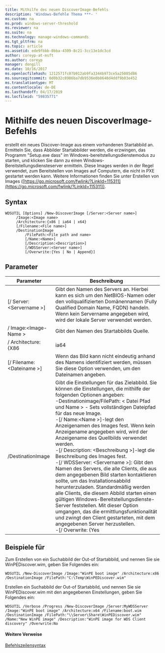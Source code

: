 ```yaml
---
title: Mithilfe des neuen DiscoverImage-Befehls
description: 'Windows-Befehle Thema ***- '
ms.custom: na
ms.prod: windows-server-threshold
ms.reviewer: na
ms.suite: na
ms.technology: manage-windows-commands
ms.tgt_pltfrm: na
ms.topic: article
ms.assetid: ede9fbbb-0bba-4309-8c21-3cc13e1dc3cd
author: coreyp-at-msft
ms.author: coreyp
manager: dongill
ms.date: 10/16/2017
ms.openlocfilehash: 1212571fc07b912ab9fa3344b973ce5a25085d86
ms.sourcegitcommit: 0d0b32c8986ba7db9536e0b8648d4ddf9b03e452
ms.translationtype: MT
ms.contentlocale: de-DE
ms.lasthandoff: 04/17/2019
ms.locfileid: "59835771"
---
```

# <a name="using-the-new-discoverimage-command"></a>Mithilfe des neuen DiscoverImage-Befehls



erstellt ein neues Discover-Image aus einem vorhandenen Startabbild an. Ermitteln Sie, dass Abbilder Startabbilder werden, die erzwingen, das Programm "Setup.exe dass" im Windows-bereitstellungsdienstemodus zu starten, und klicken Sie dann zu einen Windows-Bereitstellungsdiensteserver ermitteln. Diese Images werden in der Regel verwendet, zum Bereitstellen von Images auf Computern, die nicht in PXE gestartet werden kann. Weitere Informationen finden Sie unter Erstellen von Images ([https://go.microsoft.com/fwlink/?LinkId=115311](https://go.microsoft.com/fwlink/?LinkId=115311)).

## <a name="syntax"></a>Syntax

```
WDSUTIL [Options] /New-DiscoverImage [/Server:<Server name>]
     /Image:<Image name>
     /Architecture:{x86 | ia64 | x64}
     [/Filename:<File name>]
     /DestinationImage
         /FilePath:<File path and name>
         [/Name:<Name>]
         [/Description:<Description>]
         [/WDSServer:<Server name>]
         [/Overwrite:{Yes | No | Append}]
```

## <a name="parameters"></a>Parameter

|Parameter|Beschreibung|
|---------|-----------|
|[/ Server:\<Servername >]|Gibt den Namen des Servers an. Hierbei kann es sich um den NetBIOS-Namen oder den vollqualifizierten Domänennamen (Fully Qualified Domain Name, FQDN) handeln. Wenn kein Servername angegeben wird, wird der lokale Server verwendet werden.|
|/ Image:\<Image-Name >|Gibt den Namen des Startabbilds Quelle.|
|/ Architecture: {X86 | ia64 | x64}|Gibt die Architektur des Bildes, das zurückgegeben werden soll. Da es möglich, dass der gleiche ImageName für verschiedene Startabbilder in verschiedenen Architekturen handelt, wird sichergestellt, das den Architektur-angibt WDSUtil / das richtige Bild zurück.|
|[/ Filename:\<Dateiname >]|Wenn das Bild kann nicht eindeutig anhand des Namens identifiziert werden, müssen Sie diese Option verwenden, um den Dateinamen angeben.|
|/DestinationImage|Gibt die Einstellungen für das Zielabbild. Sie können die Einstellungen, die mithilfe der folgenden Optionen angeben:</br>-Destinationimage/FilePath: < Datei Pfad und Name > - Sets vollständigen Dateipfad für das neue Image.</br>-[/ Name:\<Name >]-legt den Anzeigenamen des Images fest. Wenn kein Anzeigename angegeben wird, wird der Anzeigename des Quellbilds verwendet werden.</br>-[/ Description: \<Beschreibung >]-legt die Beschreibung des Images fest.</br>-[/ WDSServer: \<Servername >]: Gibt den Namen des Servers, die alle Clients, die aus dem angegebenen Bild starten kontaktieren sollte, um das Installationsabbild herunterzuladen. Standardmäßig werden alle Clients, die diesem Abbild starten einen gültigen Windows-Bereitstellungsdienste-Server feststellen. Mit dieser Option umgangen, das die ermittlungsfunktionalität und zwingt den Client gestarteten, mit dem angegebenen Server herzustellen.</br>-[/ Overwrite: {Yes | Nein | Append}] – bestimmt, ob die Datei im angegebenen **/DestinationImage** überschrieben werden sollen, wenn auf die destinationimage/FilePath bereits eine andere Datei mit diesem Namen vorhanden ist. **Ja** überschreibt die vorhandene Datei. **Keine** (Standard) führt dazu, dass einen Fehler auftreten, wenn eine andere Datei mit dem gleichen Namen ist bereits vorhanden. **Fügen Sie** das generierte Bild als ein neues Image innerhalb der vorhandenen WIM-Datei angefügt.|

## <a name="BKMK_examples"></a>Beispiele für

Zum Erstellen von ein Suchabbild der Out-of Startabbild, und nennen Sie sie WinPEDiscover.wim, geben Sie Folgendes ein:
```
WDSUTIL /New-DiscoverImage /Image:"WinPE boot image" /Architecture:x86 /DestinationImage /FilePath:"C:\Temp\WinPEDiscover.wim"
```
Erstellen ein Suchabbild der Out-of Startabbild, und nennen Sie sie WinPEDiscover.wim mit den angegebenen Einstellungen, geben Sie Folgendes ein:
```
WDSUTIL /Verbose /Progress /New-DiscoverImage /Server:MyWDSServer
/Image:"WinPE boot image" /Architecture:x64 /Filename:boot.wim /DestinationImage /FilePath:"\\Server\Share\WinPEDiscover.wim" 
/Name:"New WinPE image" /Description:"WinPE image for WDS Client discovery" /Overwrite:No
```

#### <a name="additional-references"></a>Weitere Verweise

[Befehlszeilensyntax](command-line-syntax-key.md)
